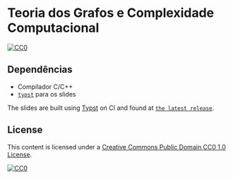 # Teoria dos Grafos e Complexidade Computacional

[![CC0](https://img.shields.io/badge/License-CC0-lightgrey.svg)](https://creativecommons.org/publicdomain/zero/1.0/)

## Dependências

- Compilador C/C++
- [`typst`](https://typst.app) para os slides

The slides are built using [Typst](https://typst.app) on CI and found at
[`the latest release`](https://github.com/storopoli/cryptography-workshop/releases/latest/download/slides.pdf).

## License

This content is licensed under a
[Creative Commons Public Domain CC0 1.0 License](https://creativecommons.org/publicdomain/zero/1.0/).

[![CC0](https://licensebuttons.net/l/zero/1.0/88x31.png)](https://creativecommons.org/publicdomain/zero/1.0/)
